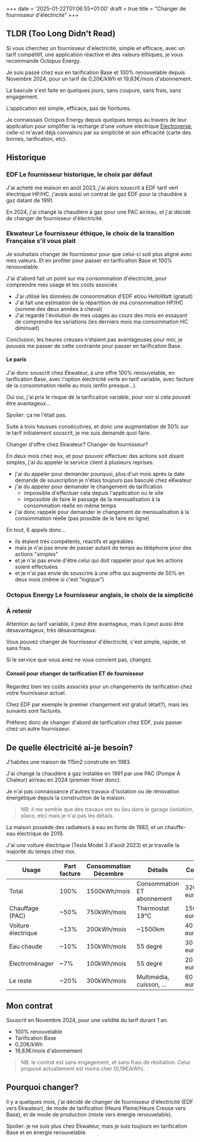 +++
date = '2025-01-22T01:06:55+01:00'
draft = true
title = "Changer de fournisseur d'électricité"
+++

## TLDR (Too Long Didn't Read)

Si vous cherchez un fournisseur d'electricité, simple et efficace, avec un tarif compétitif, une application réactive et des valeurs éthiques, je vous recommande Octopus Energy.

Je suis passé chez eux en tarification Base et 100% renouvelable depuis Novembre 2024, pour un tarif de 0,20€/kWh et 19,83€/mois d'abonnement.

La bascule s'est faite en quelques jours, sans coupure, sans frais, sans engagement.

L'application est simple, efficace, pas de fioritures.

Je connaissais Octopus Energy depuis quelques temps au travers de leur application pour simplifier la recharge d'une voiture electrique [Electroverse](https://octopuswatch.com/), celle-ci m'avait déjà convaincu par sa simplicité et son efficacité (carte des bornes, tarification, etc).

## Historique

### EDF Le fournisseur historique, le choix par défaut

J'ai acheté ma maison en août 2023, j'ai alors souscrit à EDF tarif vert électrique HP/HC, j'avais aussi un contrat de gaz EDF pour la chaudière à gaz datant de 1991.

En 2024, j'ai changé la chaudière à gaz pour une PAC air/eau, et j'ai décidé de changer de fournisseur d'électricité.

### Ekwateur Le fournisseur éthique, le choix de la transition Française s'il vous plait

Je souhaitais changer de fournisseur pour que celui-ci soit plus aligné avec mes valeurs. Et en profiter pour passer en tarification Base et 100% renouvelable.

J'ai d'abord fait un point sur ma consommation d'électricité, pour comprendre mes usage et les coûts associés

- J'ai utilisé les données de consommation d'EDF et/ou HelloWatt (gratuit)
- J'ai fait une estimation de la répartition de ma consommation HP/HC (somme des deux années à cheval)
- J'ai regardé l'évolution de mes usages au cours des mois en essayant de comprendre les variations (les derniers mois ma consommation HC diminuait)

Conclusion, les heures creuses n'étaient pas avantageuses pour moi, je pouvais me passer de cette contrainte pour passer en tarification Base.

#### Le paris

J'ai donc souscrit chez Ekwateur, à une offre 100% renouvelable, en tarification Base, avec l'option électricité verte en tarif variable, avec facture de la consommation réelle au mois (enfin presque...).

Oui oui, j'ai pris le risque de la tarification variable, pour voir si cela pouvait être avantageux...

Spoiler: ça ne l'était pas.

Suite à trois hausses consécutives, et donc une augmentation de 50% sur le tarif initialement souscrit, je me suis demandé quoi faire.

Changer d'offre chez Ekwateur? Changer de fournisseur?

En deux mois chez eux, et pour pouvoir effectuer des actions soit disant simples, j'ai du appeler le service client à plusieurs reprises.

- j'ai du appeler pour demander pourquoi, plus d'un mois après la date demandé de souscription je n'étais toujours pas basculé chez eKwateur
- j'ai du appeler pour demander le changement de tarification
  - impossible d'effectuer cela depuis l'application ou le site
  - impossible de faire le passage de la mensualisation à la consommation réelle en même temps
- j'ai donc rappelé pour demander le changement de mensualisation à la consommation réelle (pas possible de le faire en ligne)

En tout, 6 appels donc...

- ils étaient trés compétents, réactifs et agréables
- mais je n'ai pas envie de passer autant de temps au téléphone pour des actions "simples"
- et je n'ai pas envie d'être celui qui doit rappeler pour que les actions soient effectuées
- et je n'ai pas envie de souscrire à une offre qui augmente de 50% en deux mois (même si c'est "logique")

### Octopus Energy Le fournisseur anglais, le choix de la simplicité

### À retenir

Attention au tarif variable, il peut être avantageux, mais il peut aussi être désavantageux, très désavantageux.

Vous pouvez changer de fournisseur d'électricité, c'est simple, rapide, et sans frais.

Si le service que vous avez ne vous convient pas, changez.

#### Conseil pour changer de tarification ET de fournisseur

Regardez bien les coûts associés pour un changements de tarification chez votre fournisseur actuel.

Chez EDF par exemple le premier changement est gratuit (était?), mais les suivants sont facturés.

Préferez donc de changer d'abord de tarification chez EDF, puis passer chez un autre fournisseur.

## De quelle électricité ai-je besoin?

J'habites une maison de 115m2 construite en 1983.

J'ai changé la chaudière à gaz installée en 1991 par une PAC (Pompe À Chaleur) air/eau en 2024 (premier hiver donc).

Je n'ai pas connaissance d'autres travaux d'isolation ou de rénovation énergétique depuis la construction de la maison.

> NB: il me semble que des travaux ont eu lieu dans le garage (isolation, placo, etc) mais je n'ai pas les détails.

La maison possède des radiateurs à eau en fonte de 1983, et un chauffe-eau électrique de 2019.

J'ai une voiture électrique (Tesla Model 3 d'août 2023) et je travaille la majorité du temps chez moi.

| Usage              | Part facture | Consommation Décembre | Détails                    | Coût      |
| ------------------ | ------------ | --------------------- | -------------------------- | --------- |
| Total              | 100%         | 1500kWh/mois          | Consommation ET abonnement | 320 euros |
| Chauffage (PAC)    | ~50%         | 750kWh/mois           | Thermostat 19℃             | 150 euros |
| Voiture électrique | ~13%         | 200kWh/mois           | ~1500km                    | 40 euros  |
| Eau chaude         | ~10%         | 150kWh/mois           | 55 degré                   | 30 euros  |
| Électroménager     | ~7%          | 100kWh/mois           | 55 degré                   | 20 euros  |
| Le reste           | ~20%         | 300kWh/mois           | Multimédia, cuisson, ...   | 60 euros  |

## Mon contrat

Souscrit en Novembre 2024, pour une validité du tarif durant 1 an.

- 100% renouvelable
- Tarification Base
- 0,20€/kWh
- 19,83€/mois d'abonnement

> NB: le contrat est sans engagement, et sans frais de résiliation. Celui proposé actuallement est moins cher (0,19€/kWh).

## Pourquoi changer?

Il y a quelques mois, j'ai décidé de changer de fournisseur d'électricité (EDF vers Ekwateur), de mode de tarification (Heure Pleine/Heure Creuse vers Base), et de mode de production (mixte vers énergie renouvelable).

Spoiler: je ne suis plus chez Ekwateur, mais je suis toujours en tarification Base et en énergie renouvelable.
